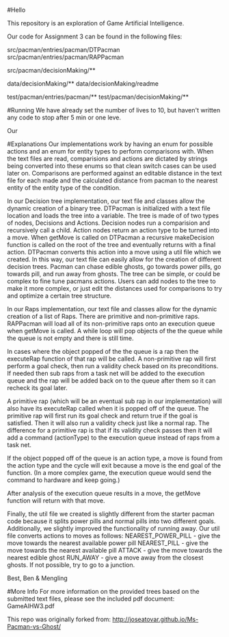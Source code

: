 #Hello

This repository is an exploration of Game Artificial Intelligence.

Our code for Assignment 3 can be found in the following files:

src/pacman/entries/pacman/DTPacman
src/pacman/entries/pacman/RAPPacman

src/pacman/decisionMaking/**

data/decisionMaking/**
data/decisionMaking/readme

test/pacman/entries/pacman/**
test/pacman/decisionMaking/**


#Running
We have already set the number of lives to 10, but haven't written any code to stop after 5 min
or one leve.

Our


#Explanations
Our implementations work by having an enum for possible actions and an enum for entity
types to perform comparisons with. When the text files are read, comparisions and
actions are dictated by strings being converted into these enums so that clean switch
cases can be used later on. Comparisons are performed against an editable distance
in the text file for each made and the calculated distance from pacman to the
nearest entity of the entity type of the condition.


In our Decision tree implementation, our text file and classes allow the dynamic creation of
a binary tree. DTPacman is initialized with a text file location and loads the tree into a
variable. The tree is made of of two types of nodes, Decisions and Actions. Decision nodes run
a comparision and recursively call a child. Action nodes return an action type to be turned into
a move. When getMove is called on DTPacman a recursive makeDecision function is called on the
root of the tree and eventually returns with a final action.
DTPacman converts this action into a move using a util file which we created. In
this way, our text file can easily allow for the creation of different decision trees. Pacman
can chase edible ghosts, go towards power pills, go towards pill, and run away from ghosts. The
tree can be simple, or could be complex to fine tune pacmans actions. Users can add nodes to the
tree to make it more complex, or just edit the distances used for comparisons to try and optimize
a certain tree structure.


In our Raps implementation, our text file and classes allow for the dynamic creation of a list of
Raps. There are primitive and non-primitive raps. RAPPacman will load all of its non-primitive
raps onto an execution queue when getMove is called. A while loop will pop objects of the the
queue while the queue is not empty and there is still time.

In cases where the object popped of the the queue is a rap then the executeRap function of that
rap will be called. A non-primitive rap will first perform a goal check, then run a validity check
based on its preconditions. If needed then sub raps from a task net will be added to the
execution queue and the rap will be added back on to the queue after them so it can recheck its
goal later.

A primitive rap (which will be an eventual sub rap in our implementation) will also have
its executeRap called when it is popped off of the queue. The primitive rap will
first run its goal check and return true if the goal is satisfied. Then it will also run a
validity check just like a normal rap. The difference for a primitive rap is that if its
validity check passes then it will add a command (actionType) to the execution queue instead of
raps from a task net.

If the object popped off of the queue is an action type, a move is found from the action type
and the cycle will exit because a move is the end goal of the function. (In a more complex
game, the execution queue would send the command to hardware and keep going.)

After analysis of the execution queue results in a move, the getMove function will return with
that move.


Finally, the util file we created is slightly different from the starter pacman code
because it splits power pills and normal pills into two different goals. Additionally, we
slightly improved the functionality of running away. Our util file converts actions to moves as
follows:
NEAREST_POWER_PILL - give the move towards the nearest available power pill
NEAREST_PILL - give the move towards the nearest available pill
ATTACK - give the move towards the nearest edible ghost
RUN_AWAY - give a move away from the closest ghosts. If not possible, try to go to a junction.

Best,
Ben & Mengling

#More Info
For more information on the provided trees based on the submitted text files,
please see the included pdf document: GameAIHW3.pdf

This repo was originally forked from: http://joseatovar.github.io/Ms-Pacman-vs-Ghost/
